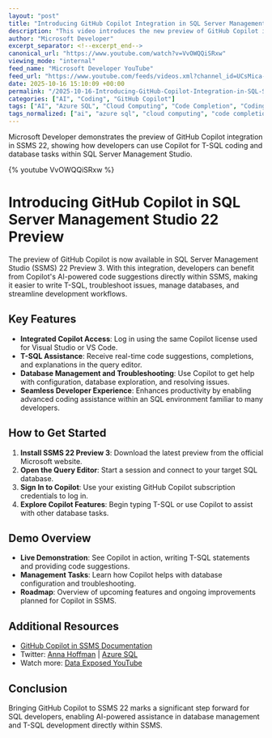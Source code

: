 ```yaml
---
layout: "post"
title: "Introducing GitHub Copilot Integration in SQL Server Management Studio 22"
description: "This video introduces the new preview of GitHub Copilot in SQL Server Management Studio (SSMS) 22, demonstrating how developers can leverage Copilot directly inside SSMS for T-SQL assistance, database management, troubleshooting, and exploring SQL databases. It covers setup, practical demos, and integration details for users with existing GitHub Copilot licenses."
author: "Microsoft Developer"
excerpt_separator: <!--excerpt_end-->
canonical_url: "https://www.youtube.com/watch?v=VvOWQQiSRxw"
viewing_mode: "internal"
feed_name: "Microsoft Developer YouTube"
feed_url: "https://www.youtube.com/feeds/videos.xml?channel_id=UCsMica-v34Irf9KVTh6xx-g"
date: 2025-10-16 15:10:09 +00:00
permalink: "/2025-10-16-Introducing-GitHub-Copilot-Integration-in-SQL-Server-Management-Studio-22.html"
categories: ["AI", "Coding", "GitHub Copilot"]
tags: ["AI", "Azure SQL", "Cloud Computing", "Code Completion", "Coding", "Data Exposed", "Database Management", "Dev", "Development", "GitHub Copilot", "Microsoft", "SQL", "SQL Development", "SQL Server Management Studio", "SSMS 22", "T SQL", "Tech", "Technology", "Troubleshooting", "Videos", "VS", "VS Code"]
tags_normalized: ["ai", "azure sql", "cloud computing", "code completion", "coding", "data exposed", "database management", "dev", "development", "github copilot", "microsoft", "sql", "sql development", "sql server management studio", "ssms 22", "t sql", "tech", "technology", "troubleshooting", "videos", "vs", "vs code"]
---
```


Microsoft Developer demonstrates the preview of GitHub Copilot integration in SSMS 22, showing how developers can use Copilot for T-SQL coding and database tasks within SQL Server Management Studio.<!--excerpt_end-->

{% youtube VvOWQQiSRxw %}

# Introducing GitHub Copilot in SQL Server Management Studio 22 Preview

The preview of GitHub Copilot is now available in SQL Server Management Studio (SSMS) 22 Preview 3. With this integration, developers can benefit from Copilot's AI-powered code suggestions directly within SSMS, making it easier to write T-SQL, troubleshoot issues, manage databases, and streamline development workflows.

## Key Features

- **Integrated Copilot Access**: Log in using the same Copilot license used for Visual Studio or VS Code.
- **T-SQL Assistance**: Receive real-time code suggestions, completions, and explanations in the query editor.
- **Database Management and Troubleshooting**: Use Copilot to get help with configuration, database exploration, and resolving issues.
- **Seamless Developer Experience**: Enhances productivity by enabling advanced coding assistance within an SQL environment familiar to many developers.

## How to Get Started

1. **Install SSMS 22 Preview 3**: Download the latest preview from the official Microsoft website.
2. **Open the Query Editor**: Start a session and connect to your target SQL database.
3. **Sign In to Copilot**: Use your existing GitHub Copilot subscription credentials to log in.
4. **Explore Copilot Features**: Begin typing T-SQL or use Copilot to assist with other database tasks.

## Demo Overview

- **Live Demonstration**: See Copilot in action, writing T-SQL statements and providing code suggestions.
- **Management Tasks**: Learn how Copilot helps with database configuration and troubleshooting.
- **Roadmap**: Overview of upcoming features and ongoing improvements planned for Copilot in SSMS.

## Additional Resources

- [GitHub Copilot in SSMS Documentation](https://learn.microsoft.com/ssms/github-copilot/get-started)
- Twitter: [Anna Hoffman](https://twitter.com/AnalyticAnna) | [Azure SQL](https://aka.ms/azuresqltw)
- Watch more: [Data Exposed YouTube](https://aka.ms/dataexposedyt)

## Conclusion

Bringing GitHub Copilot to SSMS 22 marks a significant step forward for SQL developers, enabling AI-powered assistance in database management and T-SQL development directly within SSMS.
